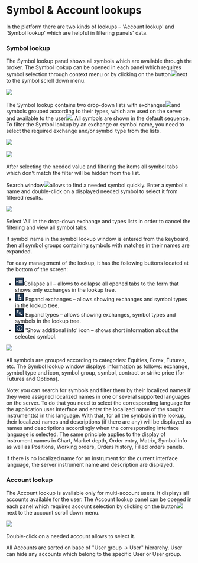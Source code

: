 # Symbol & Account lookups

In the platform there are two kinds of lookups – 'Account lookup' and 'Symbol lookup' which are helpful in filtering panels' data. 

### Symbol lookup

The Symbol lookup panel shows all symbols which are available through the broker. The Symbol lookup can be opened in each panel which requires symbol selection through context menu or by clicking on the button![](../../../.gitbook/assets/artboard1.png)next to the symbol scroll down menu.

![](../../../.gitbook/assets/symbol-lookup-copy.jpg)


The Symbol lookup contains two drop-down lists with exchanges![](../../../.gitbook/assets/all-exchanges_116_22.png)and symbols grouped according to their types, which are used on the server and available to the user![](../../../.gitbook/assets/all-types_116_22.png). All symbols are shown in the default sequence. To filter the Symbol lookup by an exchange or symbol name, you need to select the required exchange and/or symbol type from the lists.

![](../../../.gitbook/assets/short-list-exchanges_196_292.png)

![](../../../.gitbook/assets/short-list-types-196_202.png)

After selecting the needed value and filtering the items all symbol tabs which don't match the filter will be hidden from the list.

Search window![](../../../.gitbook/assets/search-add-copy.png)allows to find a needed symbol quickly. Enter a symbol's name and double-click on a displayed needed symbol to select it from filtered results.

![](../../../.gitbook/assets/part-of-symbol-lookup_421_207.png)

Select 'All' in the drop-down exchange and types lists in order to cancel the filtering and view all symbol tabs.

If symbol name in the symbol lookup window is entered from the keyboard, then all symbol groups containing symbols with matches in their names are expanded.

For easy management of the lookup, it has the following buttons located at the bottom of the screen:

*  ![](../../../.gitbook/assets/1%20%2853%29.png)Collapse all – allows to collapse all opened tabs to the form that shows only exchanges in the lookup tree.
* ![](../../../.gitbook/assets/2%20%2814%29.png) Expand exchanges – allows showing exchanges and symbol types in the lookup tree.
*  ![](../../../.gitbook/assets/3%20%2825%29.png) Expand types – allows showing exchanges, symbol types and symbols in the lookup tree.
* ![](../../../.gitbook/assets/5%20%288%29.png) 'Show additional info' icon – shows short information about the selected symbol.

![](../../../.gitbook/assets/1-symbol-new-copy.png)

All symbols are grouped according to categories: Equities, Forex, Futures, etc. The Symbol lookup window displays information as follows: exchange, symbol type and icon, symbol group, symbol, contract or strike price \(for Futures and Options\).

Note: you can search for symbols and filter them by their localized names if they were assigned localized names in one or several supported languages on the server. To do that you need to select the corresponding language for the application user interface and enter the localized name of the sought instrument\(s\) in this language. With that, for all the symbols in the lookup, their localized names and descriptions \(if there are any\) will be displayed as names and descriptions accordingly when the corresponding interface language is selected. The same principle applies to the display of instrument names in Chart, Market depth, Order entry, Matrix,  Symbol info as well as Positions, Working orders, Orders history, Filled orders panels.

If there is no localized name for an instrument for the current interface language, the server instrument name and description are displayed. 

### Account lookup

The Account lookup is available only for multi-account users. It displays all accounts available for the user. The Account lookup panel can be opened in each panel which requires account selection by clicking on the button![](../../../.gitbook/assets/artboard1%20%281%29.png)next to the account scroll down menu.

![](../../../.gitbook/assets/account-lookup-test_424.png)

Double-click on a needed account allows to select it.

All Accounts are sorted on base of "User group -&gt; User" hierarchy. User can hide any accounts which belong to the specific User or User group.

